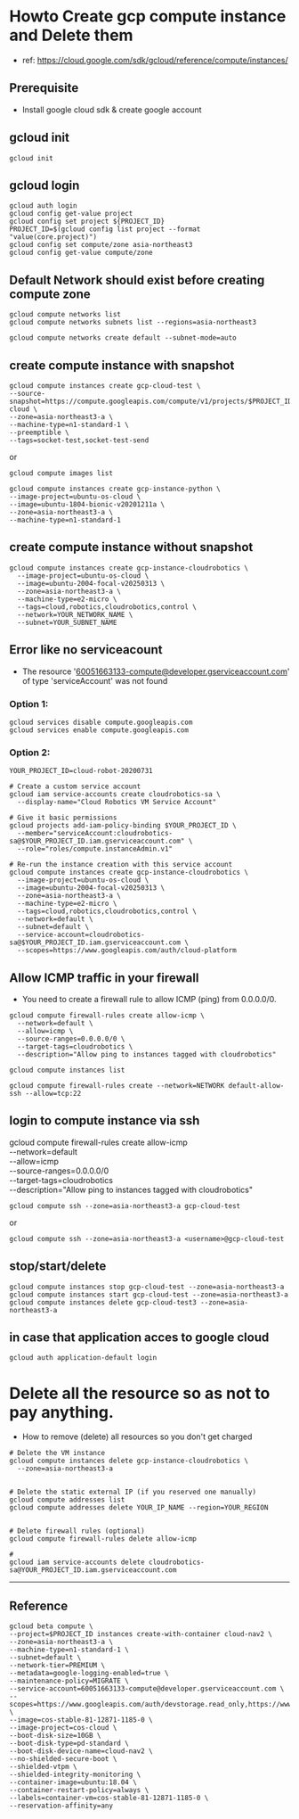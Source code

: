 # Howto Create gcp compute instance and Delete them

- ref: https://cloud.google.com/sdk/gcloud/reference/compute/instances/

## Prerequisite
- Install google cloud sdk & create google account

## gcloud init
```
gcloud init
```

## gcloud login

```
gcloud auth login
gcloud config get-value project
gcloud config set project ${PROJECT_ID}
PROJECT_ID=$(gcloud config list project --format "value(core.project)")
gcloud config set compute/zone asia-northeast3  
gcloud config get-value compute/zone
```

## Default Network should exist before creating compute zone
```
gcloud compute networks list
gcloud compute networks subnets list --regions=asia-northeast3

gcloud compute networks create default --subnet-mode=auto
```

## create compute instance with snapshot
```
gcloud compute instances create gcp-cloud-test \
--source-snapshot=https://compute.googleapis.com/compute/v1/projects/$PROJECT_ID/global/snapshots/snapshot-cloud \
--zone=asia-northeast3-a \
--machine-type=n1-standard-1 \
--preemptible \
--tags=socket-test,socket-test-send 
```

or
```
gcloud compute images list
```

```
gcloud compute instances create gcp-instance-python \
--image-project=ubuntu-os-cloud \
--image=ubuntu-1804-bionic-v20201211a \
--zone=asia-northeast3-a \
--machine-type=n1-standard-1 
```

## create compute instance without snapshot 
```
gcloud compute instances create gcp-instance-cloudrobotics \
  --image-project=ubuntu-os-cloud \
  --image=ubuntu-2004-focal-v20250313 \
  --zone=asia-northeast3-a \
  --machine-type=e2-micro \
  --tags=cloud,robotics,cloudrobotics,control \
  --network=YOUR_NETWORK_NAME \
  --subnet=YOUR_SUBNET_NAME
```  

## Error like no serviceacount 
- The resource '60051663133-compute@developer.gserviceaccount.com' of type 'serviceAccount' was not found
### Option 1:
```
gcloud services disable compute.googleapis.com
gcloud services enable compute.googleapis.com
```
### Option 2:
```
YOUR_PROJECT_ID=cloud-robot-20200731

# Create a custom service account
gcloud iam service-accounts create cloudrobotics-sa \
  --display-name="Cloud Robotics VM Service Account"

# Give it basic permissions
gcloud projects add-iam-policy-binding $YOUR_PROJECT_ID \
  --member="serviceAccount:cloudrobotics-sa@$YOUR_PROJECT_ID.iam.gserviceaccount.com" \
  --role="roles/compute.instanceAdmin.v1"

# Re-run the instance creation with this service account
gcloud compute instances create gcp-instance-cloudrobotics \
  --image-project=ubuntu-os-cloud \
  --image=ubuntu-2004-focal-v20250313 \
  --zone=asia-northeast3-a \
  --machine-type=e2-micro \
  --tags=cloud,robotics,cloudrobotics,control \
  --network=default \
  --subnet=default \
  --service-account=cloudrobotics-sa@$YOUR_PROJECT_ID.iam.gserviceaccount.com \
  --scopes=https://www.googleapis.com/auth/cloud-platform
```

## Allow ICMP traffic in your firewall
- You need to create a firewall rule to allow ICMP (ping) from 0.0.0.0/0.
```
gcloud compute firewall-rules create allow-icmp \
  --network=default \
  --allow=icmp \
  --source-ranges=0.0.0.0/0 \
  --target-tags=cloudrobotics \
  --description="Allow ping to instances tagged with cloudrobotics"
```

```
gcloud compute instances list
```
```
gcloud compute firewall-rules create --network=NETWORK default-allow-ssh --allow=tcp:22
```
## login to compute instance via ssh
gcloud compute firewall-rules create allow-icmp \
  --network=default \
  --allow=icmp \
  --source-ranges=0.0.0.0/0 \
  --target-tags=cloudrobotics \
  --description="Allow ping to instances tagged with cloudrobotics"
```
gcloud compute ssh --zone=asia-northeast3-a gcp-cloud-test
```

or

```
gcloud compute ssh --zone=asia-northeast3-a <username>@gcp-cloud-test 
```

## stop/start/delete

```
gcloud compute instances stop gcp-cloud-test --zone=asia-northeast3-a
gcloud compute instances start gcp-cloud-test --zone=asia-northeast3-a
gcloud compute instances delete gcp-cloud-test3 --zone=asia-northeast3-a
```

## in case that application acces to google cloud
```
gcloud auth application-default login
```



# Delete all the resource so as not to pay anything.
- How to remove (delete) all resources so you don't get charged

```
# Delete the VM instance
gcloud compute instances delete gcp-instance-cloudrobotics \
  --zone=asia-northeast3-a


# Delete the static external IP (if you reserved one manually)  
gcloud compute addresses list
gcloud compute addresses delete YOUR_IP_NAME --region=YOUR_REGION


# Delete firewall rules (optional)
gcloud compute firewall-rules delete allow-icmp
  
#  
gcloud iam service-accounts delete cloudrobotics-sa@YOUR_PROJECT_ID.iam.gserviceaccount.com
```
  


---
## Reference
```
gcloud beta compute \
--project=$PROJECT_ID instances create-with-container cloud-nav2 \
--zone=asia-northeast3-a \
--machine-type=n1-standard-1 \
--subnet=default \
--network-tier=PREMIUM \ 
--metadata=google-logging-enabled=true \
--maintenance-policy=MIGRATE \
--service-account=60051663133-compute@developer.gserviceaccount.com \
--scopes=https://www.googleapis.com/auth/devstorage.read_only,https://www.googleapis.com/auth/logging.write,https://www.googleapis.com/auth/monitoring.write,https://www.googleapis.com/auth/servicecontrol,https://www.googleapis.com/auth/service.management.readonly,https://www.googleapis.com/auth/trace.append \
--image=cos-stable-81-12871-1185-0 \
--image-project=cos-cloud \
--boot-disk-size=10GB \
--boot-disk-type=pd-standard \
--boot-disk-device-name=cloud-nav2 \
--no-shielded-secure-boot \
--shielded-vtpm \
--shielded-integrity-monitoring \
--container-image=ubuntu:18.04 \
--container-restart-policy=always \
--labels=container-vm=cos-stable-81-12871-1185-0 \
--reservation-affinity=any
```


